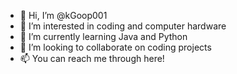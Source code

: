 - 👋 Hi, I’m @kGoop001
- 👀 I’m interested in coding and computer hardware
- 🌱 I’m currently learning Java and Python
- 💞️ I’m looking to collaborate on coding projects
- 📫 You can reach me through here!

<!---
kGoop001/kGoop001 is a ✨ special ✨ repository because its `README.md` (this file) appears on your GitHub profile.
You can click the Preview link to take a look at your changes.
--->
